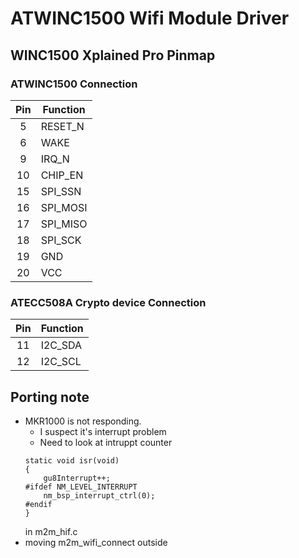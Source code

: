 # ATWINC1500 Wifi Module Driver

## WINC1500 Xplained Pro Pinmap

### ATWINC1500 Connection

| Pin | Function  |
|:---:|-----------|
| 5   | RESET_N   |
| 6   | WAKE      |
| 9   | IRQ_N     |
| 10  | CHIP_EN   |
| 15  | SPI_SSN   |
| 16  | SPI_MOSI  |
| 17  | SPI_MISO  |
| 18  | SPI_SCK   |
| 19  | GND       |
| 20  | VCC       |

### ATECC508A Crypto device Connection

| Pin | Function  |
|:---:|-----------|
| 11  | I2C_SDA   |
| 12  | I2C_SCL   |


## Porting note

- MKR1000 is not responding.
    - I suspect it's interrupt problem
    - Need to look at intruppt counter
    ```
    static void isr(void)
    {
    	gu8Interrupt++;
    #ifdef NM_LEVEL_INTERRUPT
    	nm_bsp_interrupt_ctrl(0);
    #endif
    }
    ```
    in m2m_hif.c
- moving m2m_wifi_connect outside